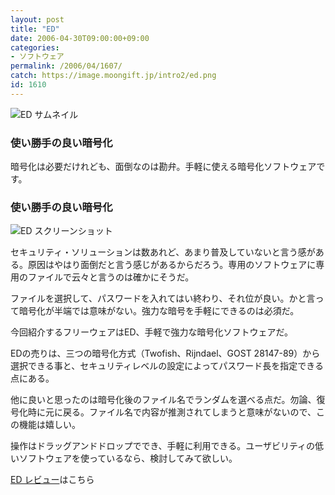 ```yaml
---
layout: post
title: "ED"
date: 2006-04-30T09:00:00+09:00
categories:
- ソフトウェア
permalink: /2006/04/1607/
catch: https://image.moongift.jp/intro2/ed.png
id: 1610
---
```

 ![ED サムネイル](https://image.moongift.jp/intro2/ed.t.png "ED サムネイル")
  

### 使い勝手の良い暗号化
  
暗号化は必要だけれども、面倒なのは勘弁。手軽に使える暗号化ソフトウェアです。   
<!--more-->  

### 使い勝手の良い暗号化
  

![ED スクリーンショット](https://image.moongift.jp/intro2/ed.png "ED スクリーンショット")

  

セキュリティ・ソリューションは数あれど、あまり普及していないと言う感がある。原因はやはり面倒だと言う感じがあるからだろう。専用のソフトウェアに専用のファイルで云々と言うのは確かにそうだ。

  

ファイルを選択して、パスワードを入れてはい終わり、それ位が良い。かと言って暗号化が半端では意味がない。強力な暗号を手軽にできるのは必須だ。

  

今回紹介するフリーウェアはED、手軽で強力な暗号化ソフトウェアだ。

  

EDの売りは、三つの暗号化方式（Twofish、Rijndael、GOST 28147-89）から選択できる事と、セキュリティレベルの設定によってパスワード長を指定できる点にある。

  

他に良いと思ったのは暗号化後のファイル名でランダムを選べる点だ。勿論、復号化時に元に戻る。ファイル名で内容が推測されてしまうと意味がないので、この機能は嬉しい。

  

操作はドラッグアンドドロップででき、手軽に利用できる。ユーザビリティの低いソフトウェアを使っているなら、検討してみて欲しい。

  

[ED レビュー](http://fw.moongift.jp/review/i-1612.html)はこちら

